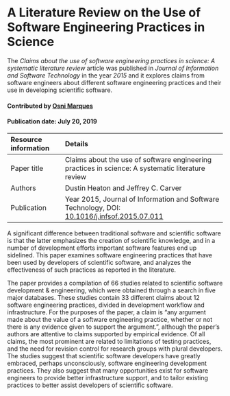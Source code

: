 # A Literature Review on the Use of Software Engineering Practices in Science
<!--- deck text start --->
The *Claims about the use of software engineering practices in science: A systematic literature review* article was published in *Journal of Information and Software Technology* in the year *2015* and it explores claims from software engineers about different software engineering practices and their use in developing scientific software.
<!--- deck text end --->

#### Contributed by [Osni Marques](https://github.com/oamarques)

#### Publication date: July 20, 2019 

Resource information | Details
:--- | :--- 
Paper title  | Claims about the use of software engineering practices in science: A systematic literature review
Authors | Dustin Heaton and Jeffrey C. Carver
Publication | Year 2015, Journal of Information and Software Technology, DOI: [10.1016/j.infsof.2015.07.011](http://dx.doi.org/10.1016/j.infsof.2015.07.011)

A significant difference between traditional software and scientific software is that the latter emphasizes the creation of scientific knowledge, and in a number of development efforts important software features end up sidelined. This paper examines software engineering practices that have been used by developers of scientific software, and analyzes the effectiveness of such practices as reported in the literature. 

The paper provides a compilation of 66 studies related to scientific software development & engineering, which were obtained through a search in five major databases. These studies contain 33 different claims about 12 software engineering practices, divided in development workflow and infrastructure. For the purposes of the paper, a claim is “any argument made about the value of a software engineering practice, whether or not there is any evidence given to support the argument.”, although the paper’s authors are attentive to claims supported by empirical evidence. Of all claims, the most prominent are related to limitations of testing practices, and the need for revision control for research groups with plural developers. The studies suggest that scientific software developers have greatly embraced, perhaps unconsciously, software engineering development practices. They also suggest that many opportunities exist for software engineers to provide better infrastructure support, and to tailor existing practices to better assist developers of scientific software.



<!--- #### Publication date: June 19, 2017 --->

<!---
Publish: yes
Topics: software engineering, testing, revision control
Tags: paper
Level: 2
Prerequisites: defaults
Aggregate: none
--->
